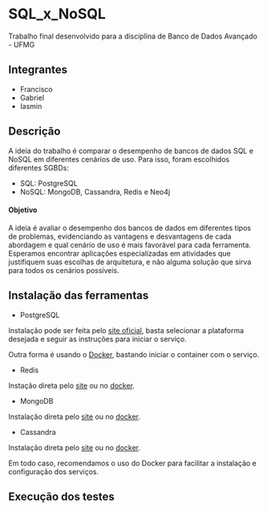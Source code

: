 # SQL_x_NoSQL

Trabalho final desenvolvido para a disciplina de Banco de Dados Avançado - UFMG

## Integrantes
- Francisco
- Gabriel
- Iasmin

## Descrição

A ideia do trabalho é comparar o desempenho de bancos de dados SQL e NoSQL em diferentes cenários de uso. Para isso, foram escolhidos diferentes SGBDs:
- SQL: PostgreSQL
- NoSQL: MongoDB, Cassandra, Redis e Neo4j

#### Objetivo

A ideia é avaliar o desempenho dos bancos de dados em diferentes tipos de problemas, evidenciando as vantagens e desvantagens de cada abordagem e qual cenário de uso é mais favorável para cada ferramenta. Esperamos encontrar aplicações especializadas em atividades que justifiquem suas escolhas de arquitetura, e não alguma solução que sirva para todos os cenários possíveis.

## Instalação das ferramentas

- PostgreSQL

Instalação pode ser feita pelo [site oficial](https://www.postgresql.org/download/), basta selecionar a plataforma desejada e seguir as instruções para iniciar o serviço.

Outra forma é usando o [Docker](https://hub.docker.com/_/postgres), bastando iniciar o container com o serviço.

- Redis

Instação direta pelo [site](https://redis.io/docs/latest/operate/oss_and_stack/install/) ou no [docker](https://hub.docker.com/_/redis).

- MongoDB

Instalação direta pelo [site](https://www.mongodb.com/docs/manual/installation/) ou no [docker](https://hub.docker.com/_/mongo).

- Cassandra

Instalação direta pelo [site](https://cassandra.apache.org/_/download.html) ou no [docker](https://hub.docker.com/_/cassandra).

Em todo caso, recomendamos o uso do Docker para facilitar a instalação e configuração dos serviços.

## Execução dos testes

